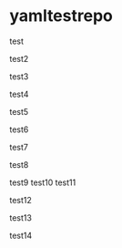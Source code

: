 # yamltestrepo
test

test2

test3

test4

test5
 
test6

test7

test8

test9
test10
test11

test12

test13

test14
